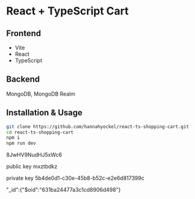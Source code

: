 # React + TypeScript Cart

## Frontend

- Vite
- React
- TypeScript

## Backend

MongoDB, MongoDB Realm

## Installation & Usage

```sh
git clone https://github.com/hannahyockel/react-ts-shopping-cart.git
cd react-ts-shopping-cart
npm i
npm run dev
```

8JwHV9NudHJ5xWc6

public key
mxztbdkz

private key
5b4de0d1-c30e-45b8-b52c-e2e6d817399c

"_id":{"$oid":"631ba24477a3c1cd8906d498"}